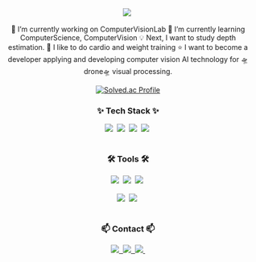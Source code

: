 <div align="center">
  <img src="https://capsule-render.vercel.app/api?type=transparent&fontColor=429421&FontSize=20&text=KIMBOHYUN&animation=blink"/>&nbsp

🔭 I’m currently working on ComputerVisionLab
🌱 I’m currently learning ComputerScience, ComputerVision
💡 Next, I want to study depth estimation.
🐾 I like to do cardio and weight training
⭐ I want to become a developer
applying and developing computer vision AI technology for 🛸drone🛸 visual processing.

[![Solved.ac Profile](http://mazassumnida.wtf/api/v2/generate_badge?boj=boyamie)](https://solved.ac/boyamie/)

<h3 align="center">✨ Tech Stack ✨</h3>

<div align="center">
  <img src="https://img.shields.io/badge/python-3670A0?style=for-the-badge&logo=python&logoColor=ffdd54" />&nbsp
  <img src="https://img.shields.io/badge/pandas-150458.svg?style=for-the-badge&logo=pandas&logoColor=white" />&nbsp
  <img src="https://img.shields.io/badge/numpy-4d77cf.svg?style=for-the-badge&logo=numpy&logoColor=white" />&nbsp
  <img src="https://img.shields.io/badge/openCV-11557c.svg?style=for-the-badge&logo=openCV&logoColor=white" />&nbsp
</div>

<br>

<h3 align="center">🛠 Tools 🛠</h3>
<div align="center">
  <img src="https://img.shields.io/badge/git-F05033.svg?style=for-the-badge&logo=git&logoColor=white" />&nbsp
  <img src="https://img.shields.io/badge/github-181717.svg?style=for-the-badge&logo=github&logoColor=white" />&nbsp
  <img src="https://img.shields.io/badge/Notion-F3F3F3.svg?style=for-the-badge&logo=notion&logoColor=black" />&nbsp
</div>

<br>

<div align="center">
  <img src="https://img.shields.io/badge/VSCode-2C2C32.svg?style=for-the-badge&logo=visual-studio-code&logoColor=22ABF3" />&nbsp
  <img src="https://img.shields.io/badge/jupyter-2C2C32.svg?style=for-the-badge&logo=jupyter&logoColor=F37726" />&nbsp
<!--   <img src="https://img.shields.io/badge/Colab-2C2C32.svg?style=for-the-badge&logo=googlecolab&logoColor=F9AB00" />&nbsp -->
</div>

<br>

<h3 align="center">📫 Contact 📫</h3>
<div align="center">
  <a href="https://velog.io/@boyamie_/posts">
    <img src="https://img.shields.io/badge/Velog-1EBC8F?style=for-the-badge&logo=velog&logoColor=white" />&nbsp
  </a>
  <a href="codehyun17@gmail.com">
    <img
      src="https://img.shields.io/badge/codehyun17@gmail.com-0078D4?style=for-the-badge&logo=microsoftoutlook&logoColor=white"/>&nbsp
  </a>
  <a href="https://blog.naver.com/boyamie">
    <img
      src="https://img.shields.io/badge/blog-03C75A?style=for-the-badge&logo=naver&logoColor=white"/>&nbsp
  </a>
</div>

<!--

Here are some ideas to get you started:

- 🔭 I’m currently working on ...
- 🌱 I’m currently learning ...
- 👯 I’m looking to collaborate on ...
- 🤔 I’m looking for help with ...
- 💬 Ask me about ...
- 📫 How to reach me: ...
- 😄 Pronouns: ...
- ⚡ Fun fact: ...
-->
